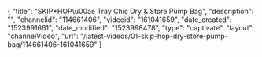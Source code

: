 {
    "title": "SKIP*HOP\u00ae Tray Chic Dry & Store Pump Bag",
    "description": "",
    "channelid": "114661406",
    "videoid": "161041659",
    "date_created": "1523991661",
    "date_modified": "1523998478",
    "type": "captivate",
    "layout": "channelVideo",
    "url": "\/latest-videos\/01-skip-hop-dry-store-pump-bag\/114661406-161041659"
}